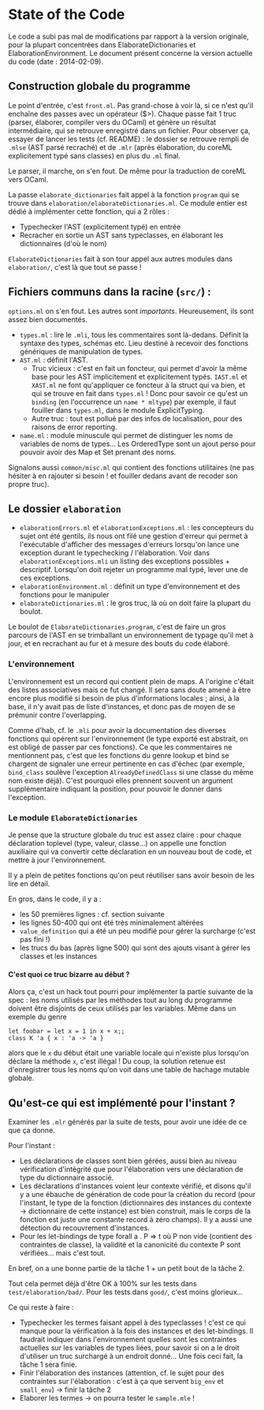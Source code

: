 State of the Code
================= 

Le code a subi pas mal de modifications par rapport à la version
 originale, pour la plupart concentrées dans ElaborateDictionaries et
 ElaborationEnvironment. Le document présent concerne la version
 actuelle du code (date : 2014-02-09).


Construction globale du programme
---------------------------------

Le point d'entrée, c'est `front.ml`. Pas grand-chose à voir là, si ce
n'est qu'il enchaîne des passes avec un opérateur ($>). Chaque passe
fait 1 truc (parser, élaborer, compiler vers du OCaml) et génère un
résultat intermédiaire, qui se retrouve enregistré dans un fichier.
Pour observer ça, essayer de lancer les tests (cf. README) : le
dossier se retrouve rempli de `.mlse` (AST parsé recraché) et de
`.mlr` (après élaboration, du coreML explicitement typé sans classes)
en plus du `.ml` final.

Le parser, il marche, on s'en fout. De même pour la traduction de
coreML vers OCaml.

La passe `elaborate_dictionaries` fait appel à la fonction `program`
qui se trouve dans `elaboration/elaborateDictionaries.ml`. Ce module
entier est dédié à implémenter cette fonction, qui a 2 rôles :

* Typechecker l'AST (explicitement typé) en entrée
* Recracher en sortie un AST sans typeclasses, en élaborant les
  dictionnaires (d'où le nom)
  
`ElaborateDictionaries` fait à son tour appel aux autres modules
dans `elaboration/`, c'est là que tout se passe !


Fichiers communs dans la racine (`src/`) :
------------------------------------------

`options.ml` on s'en fout. Les autres sont *importants*. Heureusement,
ils sont assez bien documentés.

* `types.ml` : lire le `.mli`, tous les commentaires sont là-dedans.
  Définit la syntaxe des types, schémas etc. Lieu destiné à recevoir
  des fonctions génériques de manipulation de types.
* `AST.ml` : définit l'AST.
  * Truc vicieux : c'est en fait un foncteur, qui permet d'avoir la
    même base pour les AST implicitement et explicitement
    typés. `IAST.ml` et `XAST.ml` ne font qu'appliquer ce foncteur à la
    struct qui va bien, et qui se trouve en fait dans `types.ml` ! Donc
    pour savoir ce qu'est un `binding` (en l'occurrence un `name *
    mltype`) par exemple, il faut fouiller dans `types.ml`,  dans le
    module ExplicitTyping. 
  * Autre truc : tout est pollué par des infos de localisation, pour
    des raisons de error reporting.
* `name.ml` : module minuscule qui permet de distinguer les noms de
  variables de noms de types... Les OrderedType sont un ajout perso
  pour pouvoir avoir des Map et Set prenant des noms.

Signalons aussi `common/misc.ml` qui contient des fonctions
utilitaires (ne pas hésiter à en rajouter si besoin ! et fouiller
dedans avant de recoder son propre truc).


Le dossier `elaboration`
------------------------

* `elaborationErrors.ml` et `elaborationExceptions.ml` : les
  concepteurs du sujet ont été gentils, ils nous ont filé une gestion
  d'erreur qui permet à l'exécutable d'afficher des messages d'erreurs
  lorsqu'on lance une exception durant le typechecking /
  l'élaboration. Voir dans `elaborationExceptions.mli` un listing des
  exceptions possibles + descriptif. Lorsqu'on doit rejeter un
  programme mal typé, lever une de ces exceptions.
* `elaborationEnvironment.ml` : définit un type d'environnement
  et des fonctions pour le manipuler
* `elaborateDictionaries.ml` : le gros truc, là où on doit faire la
  plupart du boulot.

Le boulot de `ElaborateDictionaries.program`, c'est de faire un gros
parcours de l'AST en se trimballant un environnement de typage qu'il
met à jour, et en recrachant au fur et à mesure des bouts du code
élaboré.

### L'environnement

L'environnement est un record qui contient plein de maps. A l'origine
c'était des listes associatives mais ce fut changé. Il sera sans doute
amené à être encore plus modifié si besoin de plus d'informations
locales ; ainsi, à la base, il n'y avait pas de liste d'instances,
et donc pas de moyen de se prémunir contre l'overlapping.

Comme d'hab, cf. le `.mli` pour avoir la documentation des diverses
fonctions qui opèrent sur l'environnement (le type exporté est
abstrait, on est obligé de passer par ces fonctions). Ce que les
commentaires ne mentionnent pas, c'est que les fonctions du genre
lookup et bind se chargent de signaler une erreur pertinente en cas
d'échec (par exemple, `bind_class` soulève l'exception
`AlreadyDefinedClass` si une classe du même nom existe déjà). C'est
pourquoi elles prennent souvent un argument supplémentaire indiquant
la position, pour pouvoir le donner dans l'exception.

### Le module `ElaborateDictionaries`

Je pense que la structure globale du truc est assez claire : pour
chaque déclaration toplevel (type, valeur, classe...) on appelle une
fonction auxiliaire qui va convertir cette déclaration en un nouveau
bout de code, et mettre à jour l'environnement.

Il y a plein de petites fonctions qu'on peut réutiliser sans avoir
besoin de les lire en détail.

En gros, dans le code, il y a :
* les 50 premières lignes : cf. section suivante
* les lignes 50-400 qui ont été très minimalement altérées
* `value_definition` qui a été un peu modifié pour gérer la surcharge
  (c'est pas fini !)
* les trucs du bas (après ligne 500) qui sont des ajouts visant à
  gérer les classes et les instances

#### C'est quoi ce truc bizarre au début ?

Alors ça, c'est un hack tout pourri pour implémenter la partie
suivante de la spec : les noms utilisés par les méthodes tout au long
du programme doivent être disjoints de ceux utilisés par les
variables. Même dans un exemple du genre

    let foobar = let x = 1 in x + x;;
    class K 'a { x : 'a -> 'a }

alors que le `x` du début était une variable locale qui n'existe plus
lorsqu'on déclare la méthode `x`, c'est illégal ! Du coup, la solution
retenue est d'enregistrer tous les noms qu'on voit dans une table de
hachage mutable globale.



Qu'est-ce qui est implémenté pour l'instant ?
---------------------------------------------

Examiner les `.mlr` générés par la suite de tests, pour avoir une idée
de ce que ça donne.

Pour l'instant :
* Les déclarations de classes sont bien gérées, aussi bien au niveau
  vérification d'intégrité que pour l'élaboration vers une déclaration
  de type du dictionnaire associé.
* Les déclarations d'instances voient leur contexte vérifié, et disons
  qu'il y a une ébauche de génération de code pour la création du record
  (pour l'instant, le type de la fonction (dictionnaires des instances
  du contexte -> dictionnaire de cette instance) est bien construit,
  mais le corps de la fonction est juste une constante record à zéro
  champs). Il y a aussi une détection du recouvrement d'instances.
* Pour les let-bindings de type forall a . P => t où P non vide
  (contient des contraintes de classe), la validité et la canonicité
  du contexte P sont vérifiées... mais c'est tout.

En bref, on a une bonne partie de la tâche 1 + un petit bout de la
tâche 2.

Tout cela permet déjà d'être OK à 100% sur les tests dans
`test/elaboration/bad/`. Pour les tests dans `good/`, c'est moins
glorieux...

Ce qui reste à faire :
* Typechecker les termes faisant appel à des typeclasses ! c'est ce
  qui manque pour la vérification à la fois des instances et des
  let-bindings. Il faudrait indiquer dans l'environnement quelles sont
  les contraintes actuelles sur les variables de types liées, pour
  savoir si on a le droit d'utiliser un truc surchargé à un endroit
  donné... Une fois ceci fait, la tâche 1 sera finie.
* Finir l'élaboration des instances (attention, cf. le sujet pour des
  contraintes sur l'élaboration : c'est à ça que servent `big_env` et
  `small_env`) -> finir la tâche 2
* Elaborer les termes -> on pourra tester le `sample.mle` !



